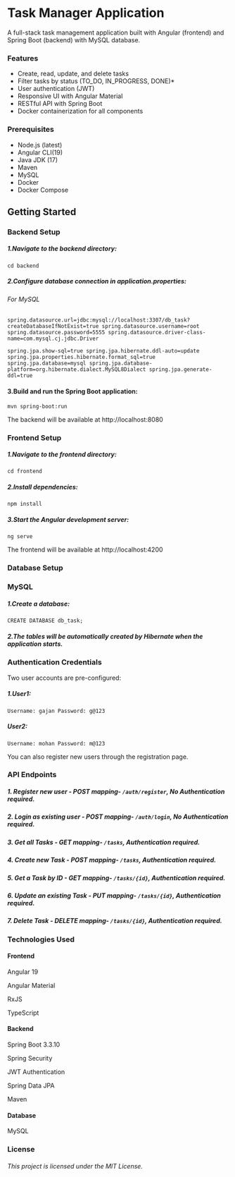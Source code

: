 # Task Manager Application

A full-stack task management application built with Angular (frontend) and Spring Boot (backend) with MySQL database.

### Features
* Create, read, update, and delete tasks
* Filter tasks by status (TO_DO, IN_PROGRESS, DONE)* 
* User authentication (JWT)
* Responsive UI with Angular Material
* RESTful API with Spring Boot
* Docker containerization for all components


### Prerequisites
* Node.js (latest)
* Angular CLI(19)
* Java JDK (17)
* Maven
* MySQL
* Docker
* Docker Compose

## Getting Started

### Backend Setup

##### 1.Navigate to the backend directory:
`cd backend`

##### 2.Configure database connection in application.properties:


###### For MySQL
`spring.datasource.url=jdbc:mysql://localhost:3307/db_task?createDatabaseIfNotExist=true
spring.datasource.username=root
spring.datasource.password=5555
spring.datasource.driver-class-name=com.mysql.cj.jdbc.Driver`

`spring.jpa.show-sql=true
spring.jpa.hibernate.ddl-auto=update
spring.jpa.properties.hibernate.format_sql=true
spring.jpa.database=mysql
spring.jpa.database-platform=org.hibernate.dialect.MySQL8Dialect
spring.jpa.generate-ddl=true`

#### 3.Build and run the Spring Boot application:
`mvn spring-boot:run`

The backend will be available at http://localhost:8080

### Frontend Setup

##### 1.Navigate to the frontend directory:
`cd frontend`

##### 2.Install dependencies:
`npm install`

##### 3.Start the Angular development server:
`ng serve`

The frontend will be available at http://localhost:4200

### Database Setup
### MySQL
##### 1.Create a database:
`CREATE DATABASE db_task;`

##### 2.The tables will be automatically created by Hibernate when the application starts.

### Authentication Credentials
Two user accounts are pre-configured:

##### 1.User1:
`Username: gajan
Password: g@123`

##### User2:
`Username: mohan
Password: m@123`

You can also register new users through the registration page.

### API Endpoints

##### 1. Register new user - POST mapping- `/auth/register`,	No Authentication required.
##### 2. Login as existing user - POST mapping- `/auth/login`, No Authentication required.
##### 3. Get all Tasks - GET mapping- `/tasks`, Authentication required.
##### 4. Create new Task - POST mapping- `/tasks`, Authentication required.
##### 5. Get a Task by ID - GET mapping- `/tasks/{id}`,	Authentication required.
##### 6. Update an existing Task - PUT mapping- `/tasks/{id}`, Authentication required.
##### 7. Delete Task - DELETE mapping- `/tasks/{id}`, Authentication required.


### Technologies Used
#### Frontend
Angular 19

Angular Material

RxJS

TypeScript

#### Backend
Spring Boot 3.3.10

Spring Security

JWT Authentication

Spring Data JPA

Maven

#### Database
MySQL

### License
###### This project is licensed under the MIT License.